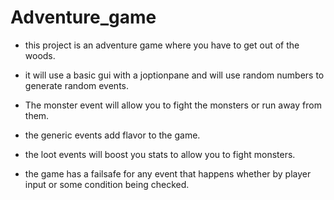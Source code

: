 # Adventure_game
+ this project is an adventure game where you have to get out of the woods. 

* it will use a basic gui with a joptionpane and will use random numbers to generate random events. 

* The monster event will allow you to fight the monsters or run away from them.

* the generic events add flavor to the game.

* the loot events will boost you stats to allow you to fight monsters.

- the game has a failsafe for any event that happens whether by player input or some condition being checked.
